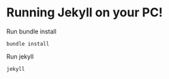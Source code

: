 Running Jekyll on your PC!
============================

Run bundle install

	bundle install

Run jekyll

	jekyll

